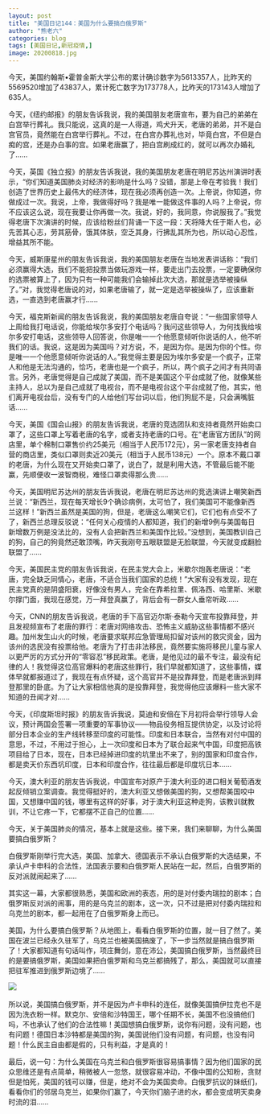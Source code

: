 ```yaml
---
layout: post
title: "美国日记144：美国为什么要搞白俄罗斯"
author: "熊老六"
categories: blog
tags: [美国日记,新冠疫情,]
image: 20200818.jpg
---
```

​​​​​​​​​​​​​​今天，美国约翰斯•霍普金斯大学公布的累计确诊数字为5613357人，比昨天的5569520增加了43837人，累计死亡数字为173778人，比昨天的173143人增加了635人。

今天，《纽约邮报》的朋友告诉我说，我的美国朋友老唐宣布，要为自己的弟弟在白宫举行葬礼。我只能说，这真的是一人得道，鸡犬升天，老唐的弟弟，并不是白宫官员，竟然能在白宫举行葬礼。不过，在白宫办葬礼也对，毕竟白宫，不但是白痴的宫，还是办白事的宫。如果老唐赢了，把白宫刷成红的，就可以再次办婚礼了……

今天，英国《独立报》的朋友告诉我说，我的美国朋友老唐在明尼苏达州演讲时表示，“你们知道美国肺炎对经济的影响是什么吗？没错，那是上帝在考验我！我们创造了世界历史上最伟大的经济体，现在我必须再创造一次。上帝说，你知道，你做成过一次。我说，上帝，我做得好吗？我是唯一能做这件事的人吗？上帝说，你不应该这么说，现在我要让你再做一次。我说，好的，我同意，你说服我了。”我觉得老唐下次演讲的时候，应该给粉丝们背诵一下这一段：天将降大任于斯人也，必先苦其心志，劳其筋骨，饿其体肤，空乏其身，行拂乱其所为也，所以动心忍性，增益其所不能。

今天，威斯康星州的朋友告诉我说，我的美国朋友老唐在当地发表讲话称：“我们必须赢得大选，我们不能把投票当做玩游戏一样，要走出门去投票，一定要确保你的选票被算上了，因为只有一种可能我们会输掉此次大选，那就是选举被操纵了。”对，我觉得老唐说的对，如果老唐输了，就一定是选举被操纵了，应该重新选，一直选到老唐赢才行……

今天，福克斯新闻的朋友告诉我说，我的美国朋友老唐自夸说：“一些国家领导人上周给我打电话说，你能给埃尔多安打个电话吗？我问这些领导人，为何找我给埃尔多安打电话，这些领导人回答说，你是唯一一个他愿意倾听你说话的人，他不听我们的话。我说，这是因为美国吗？对方说，不，是因为你。是因为你的个性。你是唯一一个他愿意倾听你说话的人。”我觉得主要是因为埃尔多安是一个疯子，正常人和他是无法沟通的，恰巧，老唐也是一个疯子，所以，两个疯子之间才有共同语言。另外，老唐觉得是自己成就了美国，而不是美国这个平台成就了他，就像某些主持人，总以为是自己成就了电视台，而不是电视台这个平台成就了他，其实，他们离开电视台后，没有专门的人给他们写台词以后，他们狗屁不是，只会满嘴脏话……

今天，美国《国会山报》的朋友告诉我说，老唐的竞选团队和支持者竟然开始卖口罩了，这些口罩上写着老唐的名字，或者支持老唐的口号。在“老唐官方团队”的网店里，单个棉制口罩售价约25美元（相当于人民币172元），另一家老唐支持者自营的商店里，类似口罩则卖近20美元（相当于人民币138元）一个。原本不戴口罩的老唐，为什么现在又开始卖口罩了，说白了，就是利用大选，不管最后能不能赢，先顺便收一波智商税，难怪口罩卖得那么贵……

今天，美国明尼苏达州的朋友告诉我说，老唐在明尼苏达州的竞选演讲上嘲笑新西兰说：“新西兰，现在每天增长9个确诊病例，太可怕了，我们美国可不能像新西兰这样！”新西兰虽然是美国的狗，但是，老唐这么嘲笑它们，它们也有点受不了了，新西兰总理反驳说：“任何关心疫情的人都知道，我们的新增9例与美国每日新增数万例是没法比的，没有人会把新西兰和美国作比较。”没想到，美国教训自己的狗，自己的狗竟然还敢顶嘴，昨天我刚夸五眼联盟是无脸联盟，今天就变成翻脸联盟了……

今天，美国民主党的朋友告诉我说，在民主党大会上，米歇尔炮轰老唐说：“老唐，完全缺乏同情心，老唐，不适合当我们国家的总统！”大家有没有发现，现在民主党真的是阴盛阳衰，好像没有男人，完全在靠希拉里、佩洛西、哈里斯、米歇尔撑门面，我现在感觉，万一拜登真赢了，背后会有一群女人垂帘听政……

今天，CNN的朋友告诉我说，老唐的手下高官迈尔斯·泰勒今天宣布投靠拜登，并且发视频宣布了老唐的罪行：老唐对网络攻击、恐怖主义威胁这些事情都不感兴趣。加州发生山火的时候，老唐要求联邦应急管理局扣留对该州的救灾资金，因为该州的选民没有投票给他。老唐为了打击非法移民，竟然要实施将移民儿童与家人以更严厉的方式分开的“零容忍”移民政策。老唐，是他见过的最不专注，最没有纪律的人！我觉得这位高官爆料的老唐这些罪行，我们早就都知道了，这些事情，媒体早就都报道过了，我现在有点怀疑，这个高官并不是投靠拜登，而是老唐派到拜登那里的卧底。为了让大家相信他真的是投靠拜登，我觉得他应该爆料一些大家不知道的丑闻才对……

今天，《印度斯坦时报》的朋友告诉我说，莫迪和安倍在下月初将会举行领导人会议，预计两国会签署一项重要的军事协议——物品役务相互提供协定，以及讨论将部分日本企业的生产线转移至印度的可能性。印度和日本联合，当然有对付中国的意思，不过，不用过于担心，上一次印度和日本为了联合起来气中国，印度把高铁项目给了日本，现在，日本已经掉进印度的坑里出不来了，别的国家和印度合作，都是卖天价东西坑印度，日本和印度合作，往往最后都是印度坑日本……

今天，澳大利亚的朋友告诉我说，中国宣布对原产于澳大利亚的进口相关葡萄酒发起反倾销立案调查。我觉得挺好的，澳大利亚又想做美国的狗，又想帮美国咬中国，又想赚中国的钱，哪里有这样的好事，对于澳大利亚这种走狗，该教训就教训，不让它疼一下，它都摆不正自己的位置……

今天，关于美国肺炎的情况，基本上就是这些。接下来，我们来聊聊，为什么美国要搞白俄罗斯？

白俄罗斯刚举行完大选，美国、加拿大、德国表示不承认白俄罗斯的大选结果，不承认卢卡申科的合法性，法国表示要和白俄罗斯人民站在一起，然后，白俄罗斯的反对派就闹起来了……

其实这一幕，大家都很熟悉，美国和欧洲的表态，用的是对付委内瑞拉的剧本；白俄罗斯反对派的闹事，用的是乌克兰的剧本，这一次，只不过是把对付委内瑞拉和乌克兰的剧本，都一起用在了白俄罗斯身上而已。

美国，为什么要搞白俄罗斯？从地图上，看看白俄罗斯的位置，就一目了然了。美国在波兰已经永久驻军了，乌克兰也被美国搞废了，下一步当然就是搞白俄罗斯了！大家都知道有句话叫作，项庄舞剑，意在沛公，美国搞白俄罗斯，当然最终目的是要搞俄罗斯，美国如果把白俄罗斯和乌克兰都搞残了，那么，美国就可以直接把驻军推进到俄罗斯边境了……

![]({{site.url}}/assets/img/eacedf04ly1ghvde25vt8j20dc0dx16i.jpg)  

所以说，美国搞白俄罗斯，并不是因为卢卡申科的连任，就像美国搞伊拉克也不是因为洗衣粉一样。默克尔、安倍和沙特国王，哪个任期不长，美国不也没搞他们吗，不也承认了他们的合法性嘛！美国想搞白俄罗斯，说你有问题，没有问题，也有问题！德国日本沙特都是美国的狗，美国说他们没有问题，有问题，也没有问题！什么民主自由都是假的，只有利益，才是真的！

最后，说一句：为什么美国在乌克兰和白俄罗斯很容易搞事情？因为他们国家的民众思维还是有点简单，稍微被人一忽悠，就很容易冲动，不像中国的公知粉，贪财但是怕死，美国的钱可以赚，但是，绝对不会为美国卖命。白俄罗抗议的妹纸们，看看你们的邻居乌克兰，如果你们赢了，今天你们脑子进的水，都会变成明天卖身时流的泪……​​​​